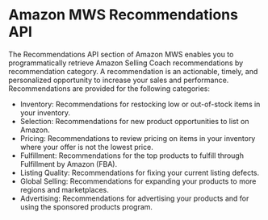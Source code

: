 # Amazon MWS Recommendations API

The Recommendations API section of Amazon MWS enables you to programmatically retrieve Amazon Selling Coach recommendations by recommendation category. A recommendation is an actionable, timely, and personalized opportunity to increase your sales and performance. Recommendations are provided for the following categories:
- Inventory: Recommendations for restocking low or out-of-stock items in your inventory.
- Selection: Recommendations for new product opportunities to list on Amazon.
- Pricing: Recommendations to review pricing on items in your inventory where your offer is not the lowest price.
- Fulfillment: Recommendations for the top products to fulfill through Fulfillment by Amazon (FBA).
- Listing Quality: Recommendations for fixing your current listing defects.
- Global Selling: Recommendations for expanding your products to more regions and marketplaces.
- Advertising: Recommendations for advertising your products and for using the sponsored products program.
